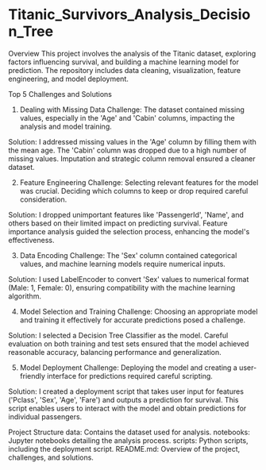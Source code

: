 # Titanic_Survivors_Analysis_Decision_Tree
Overview
This project involves the analysis of the Titanic dataset, exploring factors influencing survival, and building a machine learning model for prediction. The repository includes data cleaning, visualization, feature engineering, and model deployment.

Top 5 Challenges and Solutions
1. Dealing with Missing Data
Challenge: The dataset contained missing values, especially in the 'Age' and 'Cabin' columns, impacting the analysis and model training.

Solution: I addressed missing values in the 'Age' column by filling them with the mean age. The 'Cabin' column was dropped due to a high number of missing values. Imputation and strategic column removal ensured a cleaner dataset.

2. Feature Engineering
Challenge: Selecting relevant features for the model was crucial. Deciding which columns to keep or drop required careful consideration.

Solution: I dropped unimportant features like 'PassengerId', 'Name', and others based on their limited impact on predicting survival. Feature importance analysis guided the selection process, enhancing the model's effectiveness.

3. Data Encoding
Challenge: The 'Sex' column contained categorical values, and machine learning models require numerical inputs.

Solution: I used LabelEncoder to convert 'Sex' values to numerical format (Male: 1, Female: 0), ensuring compatibility with the machine learning algorithm.

4. Model Selection and Training
Challenge: Choosing an appropriate model and training it effectively for accurate predictions posed a challenge.

Solution: I selected a Decision Tree Classifier as the model. Careful evaluation on both training and test sets ensured that the model achieved reasonable accuracy, balancing performance and generalization.

5. Model Deployment
Challenge: Deploying the model and creating a user-friendly interface for predictions required careful scripting.

Solution: I created a deployment script that takes user input for features ('Pclass', 'Sex', 'Age', 'Fare') and outputs a prediction for survival. This script enables users to interact with the model and obtain predictions for individual passengers.

Project Structure
data: Contains the dataset used for analysis.
notebooks: Jupyter notebooks detailing the analysis process.
scripts: Python scripts, including the deployment script.
README.md: Overview of the project, challenges, and solutions.
